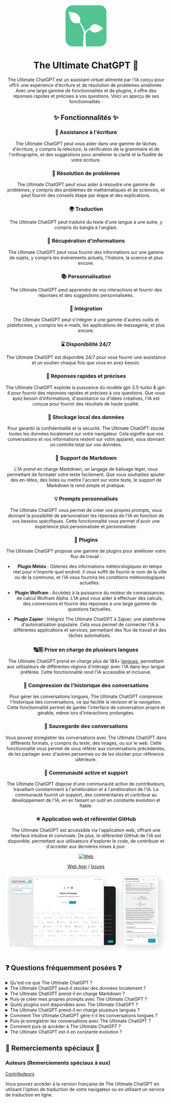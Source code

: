 <div align="center">
<img src="./../../docs/images/icon.png" alt="The Ultimate ChatGPT Icon"/>

<h1 align="center">The Ultimate ChatGPT 🌟</h1>

The Ultimate ChatGPT est un assistant virtuel alimenté par l'IA conçu pour offrir une expérience d'écriture et de résolution de problèmes améliorée. Avec une large gamme de fonctionnalités et de plugins, il offre des réponses rapides et précises à vos questions. Voici un aperçu de ses fonctionnalités :

## ✨ Fonctionnalités ✨

### 📝 Assistance à l'écriture
The Ultimate ChatGPT peut vous aider dans une gamme de tâches d'écriture, y compris la relecture, la vérification de la grammaire et de l'orthographe, et des suggestions pour améliorer la clarté et la fluidité de votre écriture.

### 💭 Résolution de problèmes
The Ultimate ChatGPT peut vous aider à résoudre une gamme de problèmes, y compris des problèmes de mathématiques et de sciences, et peut fournir des conseils étape par étape et des explications.

### 🌍 Traduction
The Ultimate ChatGPT peut traduire du texte d'une langue à une autre, y compris du bangla à l'anglais.

### 📑 Récupération d'informations
The Ultimate ChatGPT peut vous fournir des informations sur une gamme de sujets, y compris les événements actuels, l'histoire, la science et plus encore.

### 📚 Personnalisation
The Ultimate ChatGPT peut apprendre de vos interactions et fournir des réponses et des suggestions personnalisées.

### 📎 Intégration
The Ultimate ChatGPT peut s'intégrer à une gamme d'autres outils et plateformes, y compris les e-mails, les applications de messagerie, et plus encore.

### ⌛ Disponibilité 24/7
The Ultimate ChatGPT est disponible 24/7 pour vous fournir une assistance et un soutien chaque fois que vous en avez besoin.

### 🚀 Réponses rapides et précises
The Ultimate ChatGPT exploite la puissance du modèle gpt-3.5-turbo & gpt-4 pour fournir des réponses rapides et précises à vos questions. Que vous ayez besoin d'informations, d'assistance ou d'idées créatives, l'IA est conçue pour fournir des résultats de haute qualité.

### 💾 Stockage local des données
Pour garantir la confidentialité et la sécurité, The Ultimate ChatGPT stocke toutes les données localement sur votre navigateur. Cela signifie que vos conversations et vos informations restent sur votre appareil, vous donnant un contrôle total sur vos données.

### 🔢 Support de Markdown
L'IA prend en charge Markdown, un langage de balisage léger, vous permettant de formater votre texte facilement. Que vous souhaitiez ajouter des en-têtes, des listes ou mettre l'accent sur votre texte, le support de Markdown le rend simple et pratique.

### 💡 Prompts personnalisés
The Ultimate ChatGPT vous permet de créer vos propres prompts, vous donnant la possibilité de personnaliser les réponses de l'IA en fonction de vos besoins spécifiques. Cette fonctionnalité vous permet d'avoir une expérience plus personnalisée et personnalisée.

### 🔆 Plugins
The Ultimate ChatGPT propose une gamme de plugins pour améliorer votre flux de travail :

- **Plugin Météo** : Obtenez des informations météorologiques en temps réel pour n'importe quel endroit. Il vous suffit de fournir le nom de la ville ou de la commune, et l'IA vous fournira les conditions météorologiques actuelles.

- **Plugin Wolfram** : Accédez à la puissance du moteur de connaissances de calcul Wolfram Alpha. L'IA peut vous aider à effectuer des calculs, des conversions et fournir des réponses à une large gamme de questions factuelles.

- **Plugin Zapier** : Intégrez The Ultimate ChatGPT à Zapier, une plateforme d'automatisation populaire. Cela vous permet de connecter l'IA à différentes applications et services, permettant des flux de travail et des tâches automatisés.

### 🔠🈶 Prise en charge de plusieurs langues
The Ultimate ChatGPT prend en charge plus de 184+ [langues](./SUPPORTED_LANGUAGES.md), permettant aux utilisateurs de différentes régions d'interagir avec l'IA dans leur langue préférée. Cette fonctionnalité rend l'IA accessible et inclusive.

### 💬 Compression de l'historique des conversations
Pour gérer les conversations longues, The Ultimate ChatGPT compresse l'historique des conversations, ce qui facilite la révision et la navigation. Cette fonctionnalité permet de garder l'interface de conversation propre et gérable, même lors d'interactions prolongées.

### 📂 Sauvegarde des conversations
Vous pouvez enregistrer les conversations avec The Ultimate ChatGPT dans différents formats, y compris du texte, des images, ou sur le web. Cette fonctionnalité vous permet de vous référer aux conversations précédentes, de les partager avec d'autres personnes ou de les stocker pour référence ultérieure.

### 🔑 Communauté active et support
The Ultimate ChatGPT dispose d'une communauté active de contributeurs, travaillant constamment à l'amélioration et à l'amélioration de l'IA. La communauté fournit un support, des commentaires et contribue au développement de l'IA, en en faisant un outil en constante évolution et fiable.

### ✳ Application web et référentiel GitHub
The Ultimate ChatGPT est accessible via l'application web, offrant une interface intuitive et conviviale. De plus, le référentiel GitHub de l'IA est disponible, permettant aux utilisateurs d'explorer le code, de contribuer et d'accéder aux dernières mises à jour.

[![Web][Web-image]][web-url]

[Web App](https://chatgpt.kiask.xyz/) / [Issues](https://github.com/ki-ask/The-Ultimate-ChatGPT/issues)

[web-url]: https://chatgpt.kiask.xyz
   
[download-url]: https://github.com/ki-ask/The-Ultimate-ChatGPT/releases

[Web-image]: https://img.shields.io/badge/Web-PWA-orange?logo=microsoftedge

![cover](./docs/images/cover.png)

</div>

## ❓ Questions fréquemment posées ❓

<details>
<summary>Qu'est-ce que The Ultimate ChatGPT ?</summary>
The Ultimate ChatGPT est un assistant virtuel alimenté par l'IA qui fournit des réponses rapides et précises à vos questions et offre diverses fonctionnalités et plugins pour améliorer votre écriture et votre résolution de problèmes.
</details>

<details>
<summary>The Ultimate ChatGPT peut-il stocker des données localement ?</summary>
Oui, The Ultimate ChatGPT peut stocker toutes les données localement sur votre navigateur, garantissant la confidentialité et la sécurité.
</details>

<details>
<summary>The Ultimate ChatGPT prend-il en charge Markdown ?</summary>
Oui, The Ultimate ChatGPT prend en charge Markdown, vous permettant de formater votre texte et de créer du contenu riche.
</details>

<details>
<summary>Puis-je créer mes propres prompts avec The Ultimate ChatGPT ?</summary>
Oui, vous pouvez créer vos propres prompts et personnaliser vos interactions avec The Ultimate ChatGPT.
</details>

<details>
<summary>Quels plugins sont disponibles avec The Ultimate ChatGPT ?</summary>
The Ultimate ChatGPT propose des plugins tels que Weather, Wolfram et Zapier pour simplifier votre travail et fournir des fonctionnalités supplémentaires.
</details>

<details>
<summary>The Ultimate ChatGPT prend-il en charge plusieurs langues ?</summary>
Oui, The Ultimate ChatGPT dispose de prompts intégrés dans plusieurs langues, vous permettant de communiquer dans la langue de votre choix.
</details>

<details>
<summary>Comment The Ultimate ChatGPT gère-t-il les conversations longues ?</summary>
The Ultimate ChatGPT compresse l'historique de la conversation pour gérer les conversations longues de manière efficace et fournir une expérience fluide.
</details>

<details>
<summary>Puis-je enregistrer les conversations avec The Ultimate ChatGPT ?</summary>
Oui, vous pouvez enregistrer les conversations sous forme de texte, d'image ou sur le web en utilisant la fonctionnalité de partage de KiAsk.
</details>

<details>
<summary>Comment puis-je accéder à The Ultimate ChatGPT ?</summary>
The Ultimate ChatGPT est disponible sous forme d'application web, et vous pouvez également accéder au référentiel GitHub pour obtenir de l'assistance et des fonctionnalités supplémentaires.
</details>

<details>
<summary>The Ultimate ChatGPT est-il en constante évolution ?</summary>
Oui, The Ultimate ChatGPT est en constante évolution avec des mises à jour et des améliorations, et il dispose d'une communauté active de contributeurs.
</details>

## 🎉 Remerciements spéciaux 🎉

### Auteurs (Remerciements spéciaux à eux)

[Contributeurs](https://github.com/Yidadaa/ChatGPT-Next-Web/graphs/contributors)

Vous pouvez accéder à la version française de The Ultimate ChatGPT en utilisant l'option de traduction de votre navigateur ou en utilisant un service de traduction en ligne.